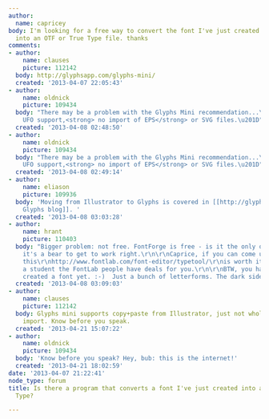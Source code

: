 ```yaml
---
author:
  name: capricey
body: I'm looking for a free way to convert the font I've just created in illustrator
  into an OTF or True Type file. thanks
comments:
- author:
    name: clauses
    picture: 112142
  body: http://glyphsapp.com/glyphs-mini/
  created: '2013-04-07 22:05:43'
- author:
    name: oldnick
    picture: 109434
  body: "There may be a problem with the Glyphs Mini recommendation...\r\n\r\n\u201CNo
    UFO support,<strong> no import of EPS</strong> or SVG files.\u201D"
  created: '2013-04-08 02:48:50'
- author:
    name: oldnick
    picture: 109434
  body: "There may be a problem with the Glyphs Mini recommendation...\r\n\r\n\u201CNo
    UFO support,<strong> no import of EPS</strong> or SVG files.\u201D"
  created: '2013-04-08 02:49:14'
- author:
    name: eliason
    picture: 109936
  body: 'Moving from Illustrator to Glyphs is covered in [[http://glyphsapp.com/blog/importing-from-illustrator/|the
    Glyphs blog]]. '
  created: '2013-04-08 03:03:28'
- author:
    name: hrant
    picture: 110403
  body: "Bigger problem: not free. FontForge is free - is it the only one? But AFAIK
    it's a bear to get to work right.\r\n\r\nCaprice, if you can come up with $100
    this\r\nhttp://www.fontlab.com/font-editor/typetool/\r\nis worth it. And if you're
    a student the FontLab people have deals for you.\r\n\r\nBTW, you haven't actually
    created a font yet. :-)  Just a bunch of letterforms. The dark side awaits...\r\n\r\nhhp\r\n"
  created: '2013-04-08 03:09:03'
- author:
    name: clauses
    picture: 112142
  body: Glyphs mini supports copy+paste from Illustrator, just not whole Illustrator-file
    import. Know before you speak.
  created: '2013-04-21 15:07:22'
- author:
    name: oldnick
    picture: 109434
  body: 'Know before you speak? Hey, bub: this is the internet!'
  created: '2013-04-21 18:02:59'
date: '2013-04-07 21:22:41'
node_type: forum
title: Is there a program that converts a font I've just created into an OTF or True
  Type?

---
```

